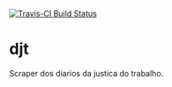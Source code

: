[![Travis-CI Build Status](https://travis-ci.org/abjur/djt.svg?branch=master)](https://travis-ci.org/abjur/djt)

# djt

Scraper dos diarios da justica do trabalho.

